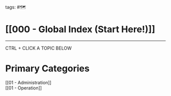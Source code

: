tags: #🗺

# [[000 - Global Index (Start Here!)]]  

***

CTRL + CLICK A TOPIC BELOW

# Primary Categories

[[01 - Administration]]  
[[01 - Operation]]  

